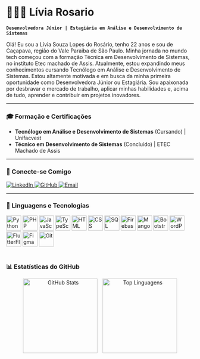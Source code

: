 # 👩🏻‍💻 Lívia Rosario

**`Desenvolvedora Júnior | Estagiária em Análise e Desenvolvimento de Sistemas`**

Olá! Eu sou a Lívia Souza Lopes do Rosário, tenho 22 anos e sou de Caçapava, região do Vale Paraiba de São Paulo. Minha jornada no mundo tech começou com a formação Técnica em Desenvolvimento de Sistemas, no instituto Etec machado de Assis. Atualmente, estou expandindo meus conhecimentos cursando Tecnólogo em Análise e Desenvolvimento de Sistemas. Estou altamente motivada e em busca da minha primeira oportunidade como Desenvolvedora Júnior ou Estagiária. Sou apaixonada por desbravar o mercado de trabalho, aplicar minhas habilidades e, acima de tudo, aprender e contribuir em projetos inovadores.

---
### 🎓 Formação e Certificações

- **Tecnólogo em Análise e Desenvolvimento de Sistemas** (Cursando) | Unifacvest
- **Técnico em Desenvolvimento de Sistemas** (Concluído) | ETEC Machado de Assis
---
### 🔗 Conecte-se Comigo

<p align="left">
    <a href="https://linkedin.com/in/lívia-rosário-01lr03">
        <img alt="LinkedIn" title="Me adicione no LinkedIn" src="https://img.shields.io/badge/LinkedIn-0077B5?style=for-the-badge&logo=linkedin&logoColor=white"/>
    </a>
    <a href="https://github.com/livsXC">
        <img alt="GitHub" title="Me siga no GitHub" src="https://img.shields.io/badge/GitHub-100000?style=for-the-badge&logo=github&logoColor=white"/>
    </a>
    <a href="mailto:iliviasouza509@gmail.com">
        <img alt="Email" title="Me envie um email" src="https://img.shields.io/badge/Gmail-D14836?style=for-the-badge&logo=gmail&logoColor=white"/>
    </a>
    <a href="https://github.com/livsXC?tab=followers">
        <img 
            alt="Seguidores" 
            title="Me siga no GitHub" 
            src="https://custom-icon-badges.demolab.com/github/followers/livsXC?color=236ad3&labelColor=1155ba&style=for-the-badge&logo=github&label=Seguidores&logoColor=white"
        />
    </a>
</p>

---

### 🤖 Linguagens e Tecnologias

<div align="left">
    <img alt="Python" title="Python" width="40px" src="https://cdn.jsdelivr.net/gh/devicons/devicon@latest/icons/python/python-original.svg" />
    <img alt="PHP" title="PHP" width="40px" src="https://cdn.jsdelivr.net/gh/devicons/devicon@latest/icons/php/php-original.svg" />
    <img alt="JavaScript" title="JavaScript" width="40px" src="https://cdn.jsdelivr.net/gh/devicons/devicon@latest/icons/javascript/javascript-original.svg" />
    <img alt="TypeScript" title="TypeScript" width="40px" src="https://cdn.jsdelivr.net/gh/devicons/devicon@latest/icons/typescript/typescript-original.svg" />
    <img alt="HTML" title="HTML" width="40px" src="https://cdn.jsdelivr.net/gh/devicons/devicon@latest/icons/html5/html5-original.svg" />
    <img alt="CSS" title="CSS" width="40px" src="https://cdn.jsdelivr.net/gh/devicons/devicon@latest/icons/css3/css3-original.svg" />
    <img alt="SQL" title="SQL" width="40px" src="https://cdn.jsdelivr.net/gh/devicons/devicon@latest/icons/mysql/mysql-original.svg" />
    <img alt="Firebase" title="Firebase" width="40px" src="https://cdn.jsdelivr.net/gh/devicons/devicon@latest/icons/firebase/firebase-original.svg" />
    <img alt="Mango" title="Mango" width="40px" src="https://cdn.jsdelivr.net/gh/devicons/devicon@latest/icons/mongodb/mongodb-original.svg" />
    <img alt="Bootstrap" title="Bootstrap" width="40px" src="https://cdn.jsdelivr.net/gh/devicons/devicon@latest/icons/bootstrap/bootstrap-original.svg" />
    <img alt="WordPress" title="WordPress" width="40px" src="https://cdn.jsdelivr.net/gh/devicons/devicon@latest/icons/wordpress/wordpress-plain.svg" />
    <img alt="FlutterFlow" title="FlutterFlow" width="40px" src="https://cdn.jsdelivr.net/gh/devicons/devicon@latest/icons/flutter/flutter-original.svg" />
    <img alt="Figma" title="Figma" width="40px" src="https://cdn.jsdelivr.net/gh/devicons/devicon@latest/icons/figma/figma-original.svg" />
    <img alt="Git" title="Git" width="40px" src="https://cdn.jsdelivr.net/gh/devicons/devicon@latest/icons/git/git-original.svg"/>
</div>
<br/>

### 📊 Estatísticas do GitHub

<div align="center">
  <img alt="GitHub Stats" height="200" style="padding-right:10px;" src="https://github-readme-stats.vercel.app/api?username=livsXC&show_icons=true&theme=tokyonight&include_all_commits=true&locale=pt-br&border=true" />
  
  <img alt="Top Linguagens" height="200" src="https://github-readme-stats.vercel.app/api/top-langs/?username=livsXC&theme=tokyonight&layout=compact&custom_title=Linguagens&langs_count=5" />
</div>

